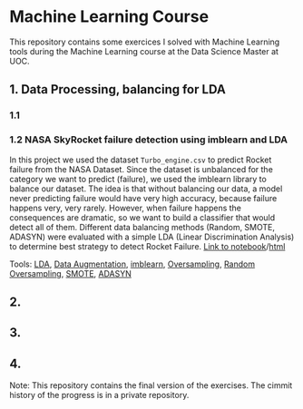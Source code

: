 # Machine Learning Course
This repository contains some exercices I solved with Machine Learning tools during the Machine Learning course at the Data Science Master at UOC.

## 1. Data Processing, balancing for LDA
### 1.1
### 1.2 NASA SkyRocket failure detection using imblearn and LDA
In this project we used the dataset `Turbo_engine.csv` to predict Rocket failure from the NASA Dataset. Since the dataset is unbalanced for the category we want to predict (failure), we used the imblearn library to balance our dataset. The idea is that without balancing our data, a model never predicting failure would have very high accuracy, because failure happens very, very rarely. However, when failure happens the consequences are dramatic, so we want to build a classifier that would detect all of them. Different data balancing methods (Random, SMOTE, ADASYN) were evaluated with a simple LDA (Linear Discrimination Analysis) to determine best strategy to detect Rocket Failure.
[Link to notebook](engine_failure_prediction/engine_failure_prediction.ipynb)/[html](engine_failure_prediction/engine_failure_prediction.html)

Tools: [LDA](https://scikit-learn.org/stable/modules/generated/sklearn.discriminant_analysis.LinearDiscriminantAnalysis.html), [Data Augmentation](https://en.wikipedia.org/wiki/Data_augmentation), [imblearn](https://imbalanced-learn.org/stable/), [Oversampling](https://imbalanced-learn.org/stable/over_sampling.html), [Random Oversampling](https://imbalanced-learn.org/stable/references/generated/imblearn.over_sampling.RandomOverSampler.html), [SMOTE](https://imbalanced-learn.org/stable/references/generated/imblearn.over_sampling.SMOTE.html), [ADASYN](https://imbalanced-learn.org/stable/references/generated/imblearn.over_sampling.ADASYN.html)


## 2.
## 3.
## 4.


Note: This repository contains the final version of the exercises. The cimmit history of the progress is in a private repository.
